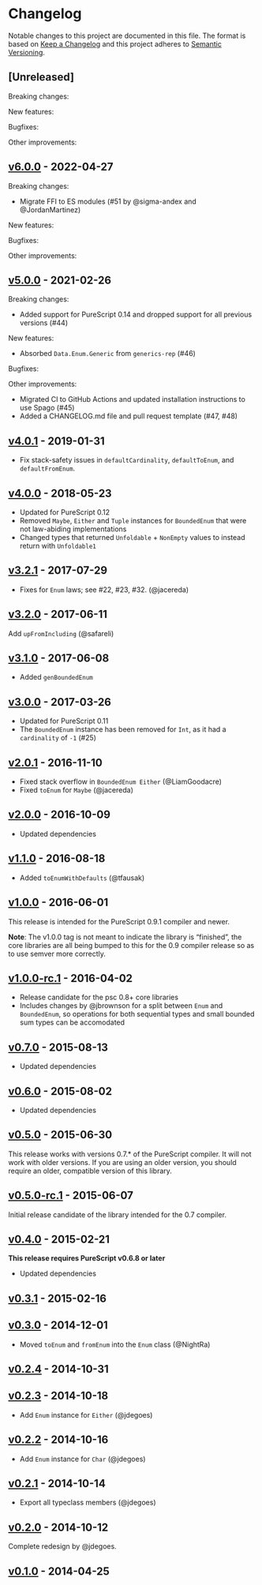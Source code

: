 # Changelog

Notable changes to this project are documented in this file. The format is based on [Keep a Changelog](https://keepachangelog.com/en/1.0.0/) and this project adheres to [Semantic Versioning](https://semver.org/spec/v2.0.0.html).

## [Unreleased]

Breaking changes:

New features:

Bugfixes:

Other improvements:

## [v6.0.0](https://github.com/purescript/purescript-enums/releases/tag/v6.0.0) - 2022-04-27

Breaking changes:
- Migrate FFI to ES modules (#51 by @sigma-andex and @JordanMartinez)

New features:

Bugfixes:

Other improvements:

## [v5.0.0](https://github.com/purescript/purescript-enums/releases/tag/v5.0.0) - 2021-02-26

Breaking changes:
- Added support for PureScript 0.14 and dropped support for all previous versions (#44)

New features:
- Absorbed `Data.Enum.Generic` from `generics-rep` (#46)

Bugfixes:

Other improvements:
- Migrated CI to GitHub Actions and updated installation instructions to use Spago (#45)
- Added a CHANGELOG.md file and pull request template (#47, #48)

## [v4.0.1](https://github.com/purescript/purescript-enums/releases/tag/v4.0.1) - 2019-01-31

* Fix stack-safety issues in `defaultCardinality`, `defaultToEnum`, and `defaultFromEnum`.

## [v4.0.0](https://github.com/purescript/purescript-enums/releases/tag/v4.0.0) - 2018-05-23

- Updated for PureScript 0.12
- Removed `Maybe`, `Either` and `Tuple` instances for `BoundedEnum` that were not law-abiding implementations
- Changed types that returned `Unfoldable` + `NonEmpty` values to instead return with `Unfoldable1`

## [v3.2.1](https://github.com/purescript/purescript-enums/releases/tag/v3.2.1) - 2017-07-29

- Fixes for `Enum` laws; see #22, #23, #32. (@jacereda)

## [v3.2.0](https://github.com/purescript/purescript-enums/releases/tag/v3.2.0) - 2017-06-11

Add `upFromIncluding` (@safareli)

## [v3.1.0](https://github.com/purescript/purescript-enums/releases/tag/v3.1.0) - 2017-06-08

- Added `genBoundedEnum`

## [v3.0.0](https://github.com/purescript/purescript-enums/releases/tag/v3.0.0) - 2017-03-26

- Updated for PureScript 0.11
- The `BoundedEnum` instance has been removed for `Int`, as it had a `cardinality` of `-1` (#25)

## [v2.0.1](https://github.com/purescript/purescript-enums/releases/tag/v2.0.1) - 2016-11-10

- Fixed stack overflow in `BoundedEnum Either` (@LiamGoodacre)
- Fixed `toEnum` for `Maybe` (@jacereda)

## [v2.0.0](https://github.com/purescript/purescript-enums/releases/tag/v2.0.0) - 2016-10-09

- Updated dependencies

## [v1.1.0](https://github.com/purescript/purescript-enums/releases/tag/v1.1.0) - 2016-08-18

- Added `toEnumWithDefaults` (@tfausak)

## [v1.0.0](https://github.com/purescript/purescript-enums/releases/tag/v1.0.0) - 2016-06-01

This release is intended for the PureScript 0.9.1 compiler and newer.

**Note**: The v1.0.0 tag is not meant to indicate the library is “finished”, the core libraries are all being bumped to this for the 0.9 compiler release so as to use semver more correctly.

## [v1.0.0-rc.1](https://github.com/purescript/purescript-enums/releases/tag/v1.0.0-rc.1) - 2016-04-02

- Release candidate for the psc 0.8+ core libraries
- Includes changes by @jbrownson for a split between `Enum` and `BoundedEnum`, so operations for both sequential types and small bounded sum types can be accomodated

## [v0.7.0](https://github.com/purescript/purescript-enums/releases/tag/v0.7.0) - 2015-08-13

- Updated dependencies

## [v0.6.0](https://github.com/purescript/purescript-enums/releases/tag/v0.6.0) - 2015-08-02

- Updated dependencies

## [v0.5.0](https://github.com/purescript/purescript-enums/releases/tag/v0.5.0) - 2015-06-30

This release works with versions 0.7.\* of the PureScript compiler. It will not work with older versions. If you are using an older version, you should require an older, compatible version of this library.

## [v0.5.0-rc.1](https://github.com/purescript/purescript-enums/releases/tag/v0.5.0-rc.1) - 2015-06-07

Initial release candidate of the library intended for the 0.7 compiler.

## [v0.4.0](https://github.com/purescript/purescript-enums/releases/tag/v0.4.0) - 2015-02-21

**This release requires PureScript v0.6.8 or later**
- Updated dependencies

## [v0.3.1](https://github.com/purescript/purescript-enums/releases/tag/v0.3.1) - 2015-02-16



## [v0.3.0](https://github.com/purescript/purescript-enums/releases/tag/v0.3.0) - 2014-12-01

- Moved `toEnum` and `fromEnum` into the `Enum` class (@NightRa)

## [v0.2.4](https://github.com/purescript/purescript-enums/releases/tag/v0.2.4) - 2014-10-31



## [v0.2.3](https://github.com/purescript/purescript-enums/releases/tag/v0.2.3) - 2014-10-18

- Add `Enum` instance for `Either` (@jdegoes)

## [v0.2.2](https://github.com/purescript/purescript-enums/releases/tag/v0.2.2) - 2014-10-16

- Add `Enum` instance for `Char` (@jdegoes)

## [v0.2.1](https://github.com/purescript/purescript-enums/releases/tag/v0.2.1) - 2014-10-14

- Export all typeclass members (@jdegoes)

## [v0.2.0](https://github.com/purescript/purescript-enums/releases/tag/v0.2.0) - 2014-10-12

Complete redesign by @jdegoes.

## [v0.1.0](https://github.com/purescript/purescript-enums/releases/tag/v0.1.0) - 2014-04-25



